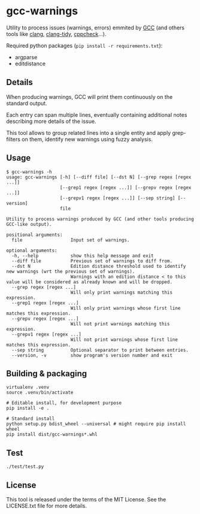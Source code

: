 # gcc-warnings

Utility to process issues (warnings, errors) emmited by [GCC](https://gcc.gnu.org/) (and others tools like [clang](https://clang.llvm.org/), [clang-tidy](https://clang.llvm.org/extra/clang-tidy/), [cppcheck](http://cppcheck.sourceforge.net/)...).

Required python packages (`pip install -r requirements.txt`):
- argparse
- editdistance

## Details

When producing warnings, GCC will print them continuously on the standard output.

Each entry can span multiple lines, eventually containing additional notes describing more details of the issue.

This tool allows to group related lines into a single entity and apply grep-filters on them, identify new warnings using fuzzy analysis.

## Usage

```
$ gcc-warnings -h
usage: gcc-warnings [-h] [--diff file] [--dst N] [--grep regex [regex ...]]
                    [--grep1 regex [regex ...]] [--grepv regex [regex ...]]
                    [--grepv1 regex [regex ...]] [--sep string] [--version]
                    file

Utility to process warnings produced by GCC (and other tools producing GCC-like output).

positional arguments:
  file                  Input set of warnings.

optional arguments:
  -h, --help            show this help message and exit
  --diff file           Previous set of warnings to diff from.
  --dst N               Edition distance threshold used to identify new warnings (wrt the previous set of warnings).
                        Warnings with an edition distance < to this value will be considered as already known and will be dropped.
  --grep regex [regex ...]
                        Will only print warnings matching this expression.
  --grep1 regex [regex ...]
                        Will only print warnings whose first line matches this expression.
  --grepv regex [regex ...]
                        Will not print warnings matching this expression.
  --grepv1 regex [regex ...]
                        Will not print warnings whose first line matches this expression.
  --sep string          Optional separator to print between entries.
  --version, -v         show program's version number and exit
```

## Building & packaging

```
virtualenv .venv
source .venv/bin/activate

# Editable install, for development purpose
pip install -e .

# Standard install
python setup.py bdist_wheel --universal # might require pip install wheel
pip install dist/gcc-warnings*.whl
```

## Test

```
./test/test.py
```

## License

This tool is released under the terms of the MIT License. See the LICENSE.txt file for more details.

